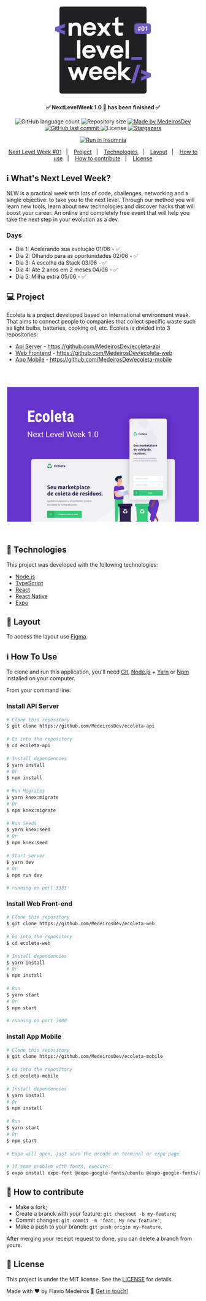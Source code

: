 <h1 align="center">
    <img alt="NextLevelWeek" title="#NextLevelWeek" src=".github/logo.svg" width="250px" />
</h1>

<h4 align="center"> 
	✅ NextLevelWeek 1.0 🚀 has been finished ✅
</h4>
<p align="center">
  <img alt="GitHub language count" src="https://img.shields.io/github/languages/count/MedeirosDev/ecoleta-api?color=%2304D361">

  <img alt="Repository size" src="https://img.shields.io/github/repo-size/MedeirosDev/ecoleta-api">
	
  <a href="https://www.linkedin.com/in/flavio-medeiros/">
    <img alt="Made by MedeirosDev" src="https://img.shields.io/badge/made%20by-MedeirosDev-%2304D361">
  </a>

  <a href="https://github.com/MedeirosDev/ecoleta-api/commits/master">
    <img alt="GitHub last commit" src="https://img.shields.io/github/last-commit/MedeirosDev/ecoleta-api">
  </a>

  <img alt="License" src="https://img.shields.io/badge/license-MIT-brightgreen">
   <a href="https://github.com/MedeirosDev/ecoleta-api/stargazers">
    <img alt="Stargazers" src="https://img.shields.io/github/stars/MedeirosDev/ecoleta-api?style=social">
  </a>
</p>
<p align="center">
<a href="https://insomnia.rest/run/?label=Ecoleta NLW 1.0 API&uri=https://raw.githubusercontent.com/MedeirosDev/ecoleta-api/master/Insomnia_api.json" target="_blank"><img src="https://insomnia.rest/images/run.svg" alt="Run in Insomnia"></a>
</p>
<p align="center">
  <a href="#-nlw">Next Level Week #01</a>&nbsp;&nbsp;&nbsp;|&nbsp;&nbsp;&nbsp;
  <a href="#-project">Project</a>&nbsp;&nbsp;&nbsp;|&nbsp;&nbsp;&nbsp;
  <a href="#rocket-Technologies">Technologies</a>&nbsp;&nbsp;&nbsp;|&nbsp;&nbsp;&nbsp;
  <a href="#-layout">Layout</a>&nbsp;&nbsp;&nbsp;|&nbsp;&nbsp;&nbsp;
  <a href="#-how-to-use">How to use</a>&nbsp;&nbsp;&nbsp;|&nbsp;&nbsp;&nbsp;
  <a href="#-how-to-contribute">How to contribute</a>&nbsp;&nbsp;&nbsp;|&nbsp;&nbsp;&nbsp;
  <a href="#memo-license">License</a>
</p>

## :information_source: What's Next Level Week?

NLW is a practical week with lots of code, challenges, networking and a single objective: to take you to the next level.
Through our method you will learn new tools, learn about new technologies and discover hacks that will boost your career.
An online and completely free event that will help you take the next step in your evolution as a dev.

### Days
- Dia 1: Acelerando sua evolução 01/06 - ✅
- Dia 2: Olhando para as oportunidades 02/06 - ✅
- Dia 3: A escolha da Stack 03/06 - ✅
- Dia 4: Até 2 anos em 2 meses 04/06 - ✅
- Dia 5: Milha extra 05/06 - ✅

## 💻 Project

Ecoleta is a project developed based on international environment week. 
That aims to connect people to companies that collect specific waste such as light bulbs, batteries, cooking oil, etc.
Ecoleta is divided into 3 repositories:
- [Api Server](https://github.com/MedeirosDev/ecoleta-api) - https://github.com/MedeirosDev/ecoleta-api
- [Web Frontend](https://github.com/MedeirosDev/ecoleta-web) - https://github.com/MedeirosDev/ecoleta-web
- [App Mobile](https://github.com/MedeirosDev/ecoleta-mobile) - https://github.com/MedeirosDev/ecoleta-mobile

<h1 align="center">
    <img alt="Cover Image" title="Cover Image" src=".github/capa.svg" width="500px" />
</h1>


## :rocket: Technologies

This project was developed with the following technologies:

- [Node.js][nodejs]
- [TypeScript][typescript]
- [React][reactjs]
- [React Native][rn]
- [Expo][expo]

## 🔖 Layout

To access the layout use [Figma](https://www.figma.com/file/1SxgOMojOB2zYT0Mdk28lB/).

## :information_source: How To Use

To clone and run this application, you'll need [Git]([https://git-scm.com]), [Node.js][nodejs] + [Yarn][yarn] or [Npm][npm] installed on your computer.

From your command line:

### Install API Server

```bash
# Clone this repository
$ git clone https://github.com/MedeirosDev/ecoleta-api

# Go into the repository
$ cd ecoleta-api

# Install dependencies
$ yarn install
# Or
$ npm install

# Run Migrates
$ yarn knex:migrate
# Or
$ npm knex:migrate

# Run Seeds
$ yarn knex:seed
# Or
$ npm knex:seed

# Start server
$ yarn dev
# Or
$ npm run dev

# running on port 3333
```

### Install Web Front-end

```bash
# Clone this repository
$ git clone https://github.com/MedeirosDev/ecoleta-web

# Go into the repository
$ cd ecoleta-web

# Install dependencies
$ yarn install
# Or
$ npm install

# Run
$ yarn start
# Or
$ npm start

# running on port 3000
```

### Install App Mobile

```bash
# Clone this repository
$ git clone https://github.com/MedeirosDev/ecoleta-mobile

# Go into the repository
$ cd ecoleta-mobile

# Install dependencies
$ yarn install
# Or
$ npm install

# Run
$ yarn start
# Or
$ npm start

# Expo will open, just scan the qrcode on terminal or expo page

# If some problem with fonts, execute:
$ expo install expo-font @expo-google-fonts/ubuntu @expo-google-fonts/roboto

```

## 🤔 How to contribute

- Make a fork;
- Create a branck with your feature: `git checkout -b my-feature`;
- Commit changes: `git commit -m 'feat: My new feature'`;
- Make a push to your branch: `git push origin my-feature`.

After merging your receipt request to done, you can delete a branch from yours.

## :memo: License

This project is under the MIT license. See the [LICENSE](https://github.com/MedeirosDev/ecoleta-api/blob/master/LICENSE) for details.


Made with ♥ by Flavio Medeiros :wave: [Get in touch!](https://www.linkedin.com/in/flavio-medeiros/)

[nodejs]: https://nodejs.org
[typescript]: https://www.typescriptlang.org
[expo]: https://expo.io
[reactjs]: https://reactjs.org
[rn]: https://facebook.github.io/react-native
[yarn]: https://yarnpkg.com
[vs]: https://code.visualstudio.com
[vceditconfig]: https://marketplace.visualstudio.com/items?itemName=EditorConfig.EditorConfig
[vceslint]: https://marketplace.visualstudio.com/items?itemName=dbaeumer.vscode-eslint
[prettier]: https://marketplace.visualstudio.com/items?itemName=esbenp.prettier-vscode
[git]: https://git-scm.com
[npm]: https://www.npmjs.com
